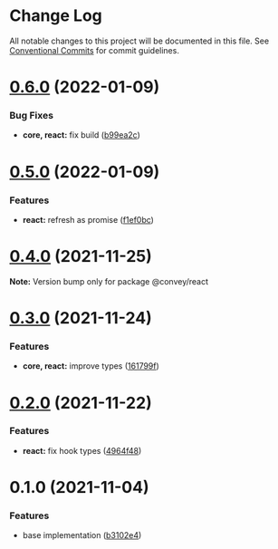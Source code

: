 # Change Log

All notable changes to this project will be documented in this file.
See [Conventional Commits](https://conventionalcommits.org) for commit guidelines.

# [0.6.0](https://github.com/lttb/convey/compare/@convey/react@0.5.0...@convey/react@0.6.0) (2022-01-09)


### Bug Fixes

* **core, react:** fix build ([b99ea2c](https://github.com/lttb/convey/commit/b99ea2c4ce524b4401a8e8708ccd242c62d55825))





# [0.5.0](https://github.com/lttb/convey/compare/@convey/react@0.4.0...@convey/react@0.5.0) (2022-01-09)


### Features

* **react:** refresh as promise ([f1ef0bc](https://github.com/lttb/convey/commit/f1ef0bcf4666e47899de446ab15bb9fe5d124e7b))





# [0.4.0](https://github.com/lttb/convey/compare/@convey/react@0.3.0...@convey/react@0.4.0) (2021-11-25)

**Note:** Version bump only for package @convey/react





# [0.3.0](https://github.com/lttb/convey/compare/@convey/react@0.2.0...@convey/react@0.3.0) (2021-11-24)


### Features

* **core, react:** improve types ([161799f](https://github.com/lttb/convey/commit/161799feb8747be85e3c66313b44d63025acaf0b))





# [0.2.0](https://github.com/lttb/convey/compare/@convey/react@0.1.0...@convey/react@0.2.0) (2021-11-22)


### Features

* **react:** fix hook types ([4964f48](https://github.com/lttb/convey/commit/4964f483c5fd4369429c40f97db0aaa93e5b85c9))





# 0.1.0 (2021-11-04)


### Features

* base implementation ([b3102e4](https://github.com/lttb/convey/commit/b3102e4143026fe0c00cfd22e0cb129d386427eb))
